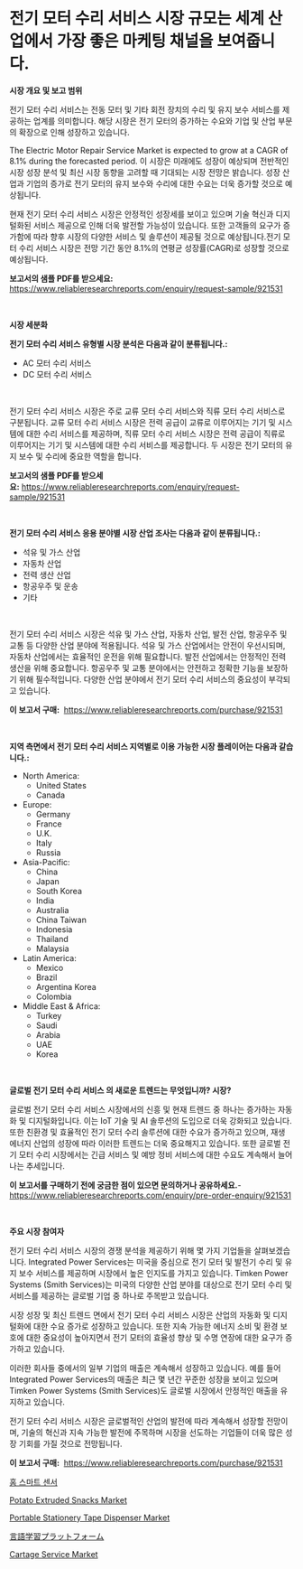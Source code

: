 <p><h1>전기 모터 수리 서비스 시장 규모는 세계 산업에서 가장 좋은 마케팅 채널을 보여줍니다.</h1></p><p><strong>시장 개요 및 보고 범위</strong></p>
<p><p>전기 모터 수리 서비스는 전동 모터 및 기타 회전 장치의 수리 및 유지 보수 서비스를 제공하는 업계를 의미합니다. 해당 시장은 전기 모터의 증가하는 수요와 기업 및 산업 부문의 확장으로 인해 성장하고 있습니다.</p><p>The Electric Motor Repair Service Market is expected to grow at a CAGR of 8.1% during the forecasted period. 이 시장은 미래에도 성장이 예상되며 전반적인 시장 성장 분석 및 최신 시장 동향을 고려할 때 기대되는 시장 전망은 밝습니다. 성장 산업과 기업의 증가로 전기 모터의 유지 보수와 수리에 대한 수요는 더욱 증가할 것으로 예상됩니다.</p><p>현재 전기 모터 수리 서비스 시장은 안정적인 성장세를 보이고 있으며 기술 혁신과 디지털화된 서비스 제공으로 인해 더욱 발전할 가능성이 있습니다. 또한 고객들의 요구가 증가함에 따라 향후 시장의 다양한 서비스 및 솔루션이 제공될 것으로 예상됩니다.전기 모터 수리 서비스 시장은 전망 기간 동안 8.1%의 연평균 성장률(CAGR)로 성장할 것으로 예상됩니다.</p></p>
<p><strong>보고서의 샘플 PDF를 받으세요:</strong> <a href="https://www.reliableresearchreports.com/enquiry/request-sample/921531">https://www.reliableresearchreports.com/enquiry/request-sample/921531</a></p>
<p>&nbsp;</p>
<p><strong>시장 세분화</strong></p>
<p><strong>전기 모터 수리 서비스 유형별 시장 분석은 다음과 같이 분류됩니다.:</strong></p>
<p><ul><li>AC 모터 수리 서비스</li><li>DC 모터 수리 서비스</li></ul></p>
<p>&nbsp;</p>
<p><p>전기 모터 수리 서비스 시장은 주로 교류 모터 수리 서비스와 직류 모터 수리 서비스로 구분됩니다. 교류 모터 수리 서비스 시장은 전력 공급이 교류로 이루어지는 기기 및 시스템에 대한 수리 서비스를 제공하며, 직류 모터 수리 서비스 시장은 전력 공급이 직류로 이루어지는 기기 및 시스템에 대한 수리 서비스를 제공합니다. 두 시장은 전기 모터의 유지 보수 및 수리에 중요한 역할을 합니다.</p></p>
<p><strong>보고서의 샘플 PDF를 받으세요:</strong>&nbsp;<a href="https://www.reliableresearchreports.com/enquiry/request-sample/921531">https://www.reliableresearchreports.com/enquiry/request-sample/921531</a></p>
<p>&nbsp;</p>
<p><strong> 전기 모터 수리 서비스 응용 분야별 시장 산업 조사는 다음과 같이 분류됩니다.:</strong></p>
<p><ul><li>석유 및 가스 산업</li><li>자동차 산업</li><li>전력 생산 산업</li><li>항공우주 및 운송</li><li>기타</li></ul></p>
<p>&nbsp;</p>
<p><p>전기 모터 수리 서비스 시장은 석유 및 가스 산업, 자동차 산업, 발전 산업, 항공우주 및 교통 등 다양한 산업 분야에 적용됩니다. 석유 및 가스 산업에서는 안전이 우선시되며, 자동차 산업에서는 효율적인 운전을 위해 필요합니다. 발전 산업에서는 안정적인 전력 생산을 위해 중요합니다. 항공우주 및 교통 분야에서는 안전하고 정확한 기능을 보장하기 위해 필수적입니다. 다양한 산업 분야에서 전기 모터 수리 서비스의 중요성이 부각되고 있습니다.</p></p>
<p><strong>이 보고서 구매:</strong>&nbsp; <a href="https://www.reliableresearchreports.com/purchase/921531">https://www.reliableresearchreports.com/purchase/921531</a></p>
<p>&nbsp;</p>
<p><strong>지역 측면에서 전기 모터 수리 서비스 지역별로 이용 가능한 시장 플레이어는 다음과 같습니다.:</strong></p>
<p><ul>
    <li>
        North America:
        <ul>
            <li>United States</li>
            <li>Canada</li>
        </ul>
    </li>
    <li>
        Europe:
        <ul>
            <li>Germany</li>
            <li>France</li>
            <li>U.K.</li>
            <li>Italy</li>
            <li>Russia</li>
        </ul>
    </li>
    <li>
        Asia-Pacific:
        <ul>
            <li>China</li>
            <li>Japan</li>
            <li>South Korea</li>
            <li>India</li>
            <li>Australia</li>
            <li>China Taiwan</li>
            <li>Indonesia</li>
            <li>Thailand</li>
            <li>Malaysia</li>
        </ul>
    </li>
    <li>
        Latin America:
        <ul>
            <li>Mexico</li>
            <li>Brazil</li>
            <li>Argentina Korea</li>
            <li>Colombia</li>
        </ul>
    </li>
    <li>
        Middle East & Africa:
        <ul>
            <li>Turkey</li>
            <li>Saudi</li>
            <li>Arabia</li>
            <li>UAE</li>
            <li>Korea</li>
        </ul>
    </li>
    </ul></p>
<p>&nbsp;</p>
<p><strong>글로벌 전기 모터 수리 서비스 의 새로운 트렌드는 무엇입니까? 시장?</strong></p>
<p><p>글로벌 전기 모터 수리 서비스 시장에서의 신흥 및 현재 트렌드 중 하나는 증가하는 자동화 및 디지털화입니다. 이는 IoT 기술 및 AI 솔루션의 도입으로 더욱 강화되고 있습니다. 또한 친환경 및 효율적인 전기 모터 수리 솔루션에 대한 수요가 증가하고 있으며, 재생 에너지 산업의 성장에 따라 이러한 트렌드는 더욱 중요해지고 있습니다. 또한 글로벌 전기 모터 수리 시장에서는 긴급 서비스 및 예방 정비 서비스에 대한 수요도 계속해서 늘어나는 추세입니다.</p></p>
<p><strong>이 보고서를 구매하기 전에 궁금한 점이 있으면 문의하거나 공유하세요.</strong>- <a href="https://www.reliableresearchreports.com/enquiry/pre-order-enquiry/921531">https://www.reliableresearchreports.com/enquiry/pre-order-enquiry/921531</a></p>
<p>&nbsp;</p>
<p><strong>주요 시장 참여자</strong></p>
<p><p>전기 모터 수리 서비스 시장의 경쟁 분석을 제공하기 위해 몇 가지 기업들을 살펴보겠습니다. Integrated Power Services는 미국을 중심으로 전기 모터 및 발전기 수리 및 유지 보수 서비스를 제공하며 시장에서 높은 인지도를 가지고 있습니다. Timken Power Systems (Smith Services)는 미국의 다양한 산업 분야를 대상으로 전기 모터 수리 및 서비스를 제공하는 글로벌 기업 중 하나로 주목받고 있습니다.</p><p>시장 성장 및 최신 트렌드 면에서 전기 모터 수리 서비스 시장은 산업의 자동화 및 디지털화에 대한 수요 증가로 성장하고 있습니다. 또한 지속 가능한 에너지 소비 및 환경 보호에 대한 중요성이 높아지면서 전기 모터의 효율성 향상 및 수명 연장에 대한 요구가 증가하고 있습니다.</p><p>이러한 회사들 중에서의 일부 기업의 매출은 계속해서 성장하고 있습니다. 예를 들어 Integrated Power Services의 매출은 최근 몇 년간 꾸준한 성장을 보이고 있으며 Timken Power Systems (Smith Services)도 글로벌 시장에서 안정적인 매출을 유지하고 있습니다.</p><p>전기 모터 수리 서비스 시장은 글로벌적인 산업의 발전에 따라 계속해서 성장할 전망이며, 기술의 혁신과 지속 가능한 발전에 주목하며 시장을 선도하는 기업들이 더욱 많은 성장 기회를 가질 것으로 전망됩니다.</p></p>
<p><strong>이 보고서 구매:</strong>&nbsp;&nbsp;<a href="https://www.reliableresearchreports.com/purchase/921531">https://www.reliableresearchreports.com/purchase/921531</a></p>
<p><p><a href="https://github.com/sougarounis/Market-Research-Report-List-2/blob/main/1373165182216.md">홈 스마트 센서</a></p><p><a href="https://issuu.com/reportprime-2/docs/potato-extruded-snacks-market-size-2030.pptx">Potato Extruded Snacks Market</a></p><p><a href="https://issuu.com/reportprime-2/docs/portable-stationery-tape-dispenser-market-size-203">Portable Stationery Tape Dispenser Market</a></p><p><a href="https://github.com/lababdou/Market-Research-Report-List-2/blob/main/5621548182220.md">言語学習プラットフォーム</a></p><p><a href="https://github.com/abdelrhmankishk22/Market-Research-Report-List-3/blob/main/cartage-service-market.md">Cartage Service Market</a></p></p>
